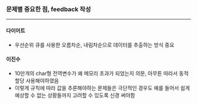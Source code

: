 
### 문제별 중요한 점, feedback 작성

***

#### 다이어트
 - 우선순위 큐를 사용한 오름차순, 내림차순으로 데이터를 추출하는 방식 중요

#### 이진수
 - 10만개의 char형 전역변수가 왜 메모리 초과가 되었는지 의문, 아무튼 따라서 동적 할당 사용해야하였음  
 - 이렇게 규칙에 따라 값을 추론해야하는 문제들은 극단적인 경우도 예를 들어서 쉽게 예상할 수 없는 상황들까지 고려할 수 있도록 신경 써야함
